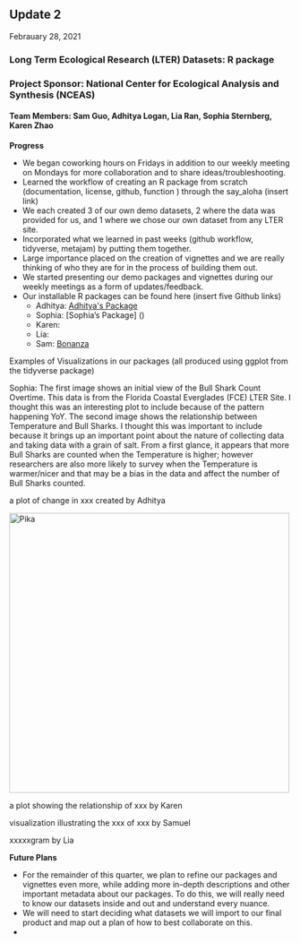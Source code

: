 

## Update 2
Febrauary 28, 2021

### Long Term Ecological Research (LTER) Datasets: R package
### Project Sponsor: National Center for Ecological Analysis and Synthesis (NCEAS) 
#### Team Members: Sam Guo, Adhitya Logan, Lia Ran, Sophia Sternberg, Karen Zhao


**Progress**
- We began coworking hours on Fridays in addition to our weekly meeting on Mondays for more collaboration and to share ideas/troubleshooting.
- Learned the workflow of creating an R package from scratch (documentation, license, github, function ) through the say_aloha (insert link)
- We each created 3 of our own demo datasets, 2 where the data was provided for us, and 1 where we chose our own dataset from any LTER site. 
- Incorporated what we learned in past weeks (github workflow, tidyverse, metajam) by putting them together.
- Large importance placed on the creation of vignettes and we are really thinking of who they are for in the process of building them out. 
- We started presenting our demo packages and vignettes during our weekly meetings as a form of updates/feedback. 
- Our installable R packages can be found here (insert five Github links)
    - Adhitya: [Adhitya's Package](https://github.com/adhil0/alohaal)
    - Sophia: [Sophia’s Package] ()
    - Karen:
    - Lia:
    - Sam: [Bonanza](https://github.com/TokyoExpress/bonanza)


Examples of Visualizations in our packages (all produced using ggplot from the tidyverse package)

Sophia: The first image shows an initial view of the Bull Shark Count Overtime. This data is from the Florida Coastal Everglades (FCE) LTER Site. I thought this was an interesting plot to include because of the pattern happening YoY. The second image shows the relationship between Temperature and Bull Sharks. I thought this was important to include because it brings up an important point about the nature of collecting data and taking data with a grain of salt. From a first glance, it appears that more Bull Sharks are counted when the Temperature is higher; however researchers are also more likely to survey when the Temperature is warmer/nicer and that may be a bias in the data and affect the number of Bull Sharks counted.






a plot of change in xxx created by Adhitya

<img src="https://github.com/karenezhao/ucsb-ds-capstone-2021.github.io/blob/main/ucsb_ds_capstone_projects_2021/projects/nceas/adhitya_plot.png" alt="Pika" width="500"/>


a plot showing the relationship of xxx by Karen


visualization illustrating the xxx of xxx by Samuel


xxxxxgram by Lia


**Future Plans**
- For the remainder of this quarter, we plan to refine our packages and vignettes even more, while adding more in-depth descriptions and other important metadata about our packages. To do this, we will really need to know our datasets inside and out and understand every nuance. 
- We will need to start deciding what datasets we will import to our final product and map out a plan of how to best collaborate on this. 
- 


